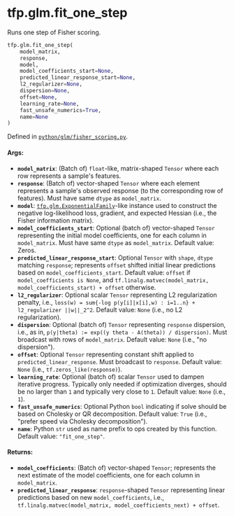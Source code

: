 <div itemscope itemtype="http://developers.google.com/ReferenceObject">
<meta itemprop="name" content="tfp.glm.fit_one_step" />
<meta itemprop="path" content="Stable" />
</div>

# tfp.glm.fit_one_step

Runs one step of Fisher scoring.

``` python
tfp.glm.fit_one_step(
    model_matrix,
    response,
    model,
    model_coefficients_start=None,
    predicted_linear_response_start=None,
    l2_regularizer=None,
    dispersion=None,
    offset=None,
    learning_rate=None,
    fast_unsafe_numerics=True,
    name=None
)
```



Defined in [`python/glm/fisher_scoring.py`](https://github.com/tensorflow/probability/tree/master/tensorflow_probability/python/glm/fisher_scoring.py).

<!-- Placeholder for "Used in" -->


#### Args:

* <b>`model_matrix`</b>: (Batch of) `float`-like, matrix-shaped `Tensor` where each row
  represents a sample's features.
* <b>`response`</b>: (Batch of) vector-shaped `Tensor` where each element represents a
  sample's observed response (to the corresponding row of features). Must
  have same `dtype` as `model_matrix`.
* <b>`model`</b>: <a href="../../tfp/glm/ExponentialFamily.md"><code>tfp.glm.ExponentialFamily</code></a>-like instance used to construct the
  negative log-likelihood loss, gradient, and expected Hessian (i.e., the
  Fisher information matrix).
* <b>`model_coefficients_start`</b>: Optional (batch of) vector-shaped `Tensor`
  representing the initial model coefficients, one for each column in
  `model_matrix`. Must have same `dtype` as `model_matrix`.
  Default value: Zeros.
* <b>`predicted_linear_response_start`</b>: Optional `Tensor` with `shape`, `dtype`
  matching `response`; represents `offset` shifted initial linear
  predictions based on `model_coefficients_start`.
  Default value: `offset` if `model_coefficients is None`, and
  `tf.linalg.matvec(model_matrix, model_coefficients_start) + offset`
  otherwise.
* <b>`l2_regularizer`</b>: Optional scalar `Tensor` representing L2 regularization
  penalty, i.e.,
  `loss(w) = sum{-log p(y[i]|x[i],w) : i=1..n} + l2_regularizer ||w||_2^2`.
  Default value: `None` (i.e., no L2 regularization).
* <b>`dispersion`</b>: Optional (batch of) `Tensor` representing `response` dispersion,
  i.e., as in, `p(y|theta) := exp((y theta - A(theta)) / dispersion)`.
  Must broadcast with rows of `model_matrix`.
  Default value: `None` (i.e., "no dispersion").
* <b>`offset`</b>: Optional `Tensor` representing constant shift applied to
  `predicted_linear_response`.  Must broadcast to `response`.
  Default value: `None` (i.e., `tf.zeros_like(response)`).
* <b>`learning_rate`</b>: Optional (batch of) scalar `Tensor` used to dampen iterative
  progress. Typically only needed if optimization diverges, should be no
  larger than `1` and typically very close to `1`.
  Default value: `None` (i.e., `1`).
* <b>`fast_unsafe_numerics`</b>: Optional Python `bool` indicating if solve should be
  based on Cholesky or QR decomposition.
  Default value: `True` (i.e., "prefer speed via Cholesky decomposition").
* <b>`name`</b>: Python `str` used as name prefix to ops created by this function.
  Default value: `"fit_one_step"`.


#### Returns:

* <b>`model_coefficients`</b>: (Batch of) vector-shaped `Tensor`; represents the
  next estimate of the model coefficients, one for each column in
  `model_matrix`.
* <b>`predicted_linear_response`</b>: `response`-shaped `Tensor` representing linear
  predictions based on new `model_coefficients`, i.e.,
  `tf.linalg.matvec(model_matrix, model_coefficients_next) + offset`.